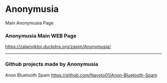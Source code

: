 # Anonymusia
Main Anonymusia Page

### Anonymusia Main WEB Page
https://zalanviktor.duckdns.org/zasim/Anonymusia/

-----------------------------------------------------

### Github projects made by Anonymusia
Anon Bluetooth Spam https://github.com/Navoto01/Anon-Bluetooth-Spam
